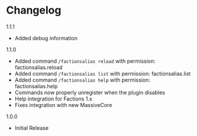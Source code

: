 Changelog
=========

1.1.1
* Added debug information

1.1.0
* Added command `/factionsalias reload` with permission: factionsalias.reload
* Added command `/factionsalias list` with permission: factionsalias.list
* Added command `/factionsalias help` with permission: factionsalias.help
* Commands now properly unregister when the plugin disables 
* Help integration for Factions 1.x
* Fixes integration with new MassiveCore 

1.0.0
* Initial Release